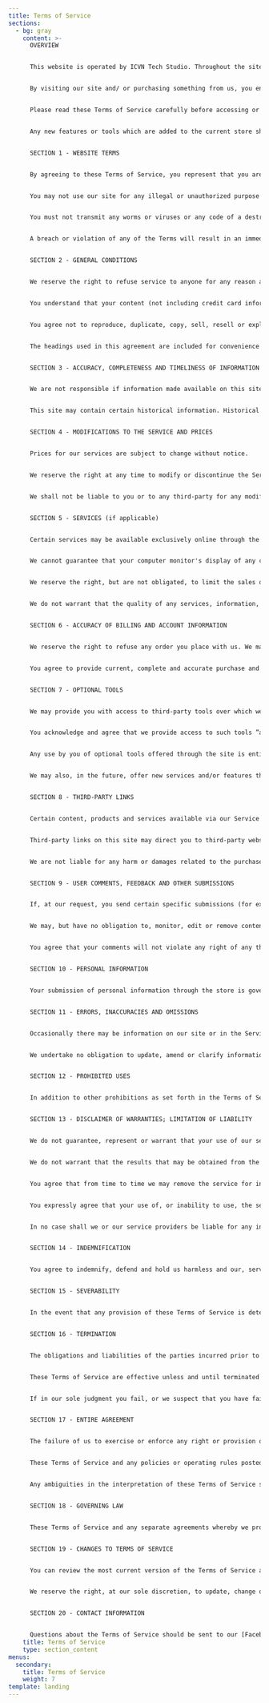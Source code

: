 ```yaml
---
title: Terms of Service
sections:
  - bg: gray
    content: >-
      OVERVIEW


      This website is operated by ICVN Tech Studio. Throughout the site, the terms “we”, “us” and “our” refer to ICVN Tech Studio. We offer this website, including all information, tools and services available from this site to you, the user, conditioned upon your acceptance of all terms, conditions, policies and notices stated here.


      By visiting our site and/ or purchasing something from us, you engage in our “Service” and agree to be bound by the following terms and conditions (“Terms of Service”, “Terms”), including those additional terms and conditions and policies referenced herein and/or available by hyperlink. These Terms of Service apply to all users of the site, including without limitation users who are browsers, vendors, customers, merchants, and/ or contributors of content.


      Please read these Terms of Service carefully before accessing or using our website. By accessing or using any part of the site, you agree to be bound by these Terms of Service. If you do not agree to all the terms and conditions of this agreement, then you may not access the website or use any services. If these Terms of Service are considered an offer, acceptance is expressly limited to these Terms of Service.


      Any new features or tools which are added to the current store shall also be subject to the Terms of Service. You can review the most current version of the Terms of Service at any time on this page. We reserve the right to update, change or replace any part of these Terms of Service by posting updates and/or changes to our website. It is your responsibility to check this page periodically for changes. Your continued use of or access to the website following the posting of any changes constitutes acceptance of those changes.


      SECTION 1 - WEBSITE TERMS


      By agreeing to these Terms of Service, you represent that you are at least the age of majority in your state or province of residence, or that you are the age of majority in your state or province of residence and you have given us your consent to allow any of your minor dependents to use this site.


      You may not use our site for any illegal or unauthorized purpose nor may you, in the use of the Service, violate any laws in your jurisdiction (including but not limited to copyright laws).


      You must not transmit any worms or viruses or any code of a destructive nature.


      A breach or violation of any of the Terms will result in an immediate termination of your Services.


      SECTION 2 - GENERAL CONDITIONS


      We reserve the right to refuse service to anyone for any reason at any time.


      You understand that your content (not including credit card information), may be transferred unencrypted and involve (a) transmissions over various networks; and (b) changes to conform and adapt to technical requirements of connecting networks or devices. Credit card information is always encrypted during transfer over networks.


      You agree not to reproduce, duplicate, copy, sell, resell or exploit any portion of the Service, use of the Service, or access to the Service or any contact on the website through which the service is provided, without express written permission by us.


      The headings used in this agreement are included for convenience only and will not limit or otherwise affect these Terms.


      SECTION 3 - ACCURACY, COMPLETENESS AND TIMELINESS OF INFORMATION


      We are not responsible if information made available on this site is not accurate, complete or current. The material on this site is provided for general information only and should not be relied upon or used as the sole basis for making decisions without consulting primary, more accurate, more complete or more timely sources of information. Any reliance on the material on this site is at your own risk.


      This site may contain certain historical information. Historical information, necessarily, is not current and is provided for your reference only. We reserve the right to modify the contents of this site at any time, but we have no obligation to update any information on our site. You agree that it is your responsibility to monitor changes to our site.


      SECTION 4 - MODIFICATIONS TO THE SERVICE AND PRICES


      Prices for our services are subject to change without notice.


      We reserve the right at any time to modify or discontinue the Service (or any part or content thereof) without notice at any time.


      We shall not be liable to you or to any third-party for any modification, price change, suspension or discontinuance of the Service.


      SECTION 5 - SERVICES (if applicable)


      Certain services may be available exclusively online through the website.


      We cannot guarantee that your computer monitor's display of any color will be accurate.


      We reserve the right, but are not obligated, to limit the sales of our Services to any person, geographic region or jurisdiction. We may exercise this right on a case-by-case basis. We reserve the right to limit the services that we offer. We reserve the right to discontinue any service at any time. Any offer for any service made on this site is void where prohibited.


      We do not warrant that the quality of any services, information, or other material purchased or obtained by you will meet your expectations, or that any errors in the Service will be corrected.


      SECTION 6 - ACCURACY OF BILLING AND ACCOUNT INFORMATION


      We reserve the right to refuse any order you place with us. We may, in our sole discretion, limit or cancel quantities purchased per person, per household or per order. These restrictions may include orders placed by or under the same customer account, the same credit card, and/or orders that use the same billing address. In the event that we make a change to or cancel a service, we may attempt to notify you by contacting the e‑mail and/or billing address/phone number provided at the time the purchase of service was made. We reserve the right to limit or prohibit orders that, in our sole judgment, appear to be placed by dealers, resellers or distributors.


      You agree to provide current, complete and accurate purchase and account information for all purchases made at our site. You agree to promptly update your account and other information, including your email address and credit card numbers and expiration dates, so that we can complete your transactions and contact you as needed.


      SECTION 7 - OPTIONAL TOOLS


      We may provide you with access to third-party tools over which we neither monitor nor have any control nor input.


      You acknowledge and agree that we provide access to such tools ”as is” and “as available” without any warranties, representations or conditions of any kind and without any endorsement. We shall have no liability whatsoever arising from or relating to your use of optional third-party tools.


      Any use by you of optional tools offered through the site is entirely at your own risk and discretion and you should ensure that you are familiar with and approve of the terms on which tools are provided by the relevant third-party provider(s).


      We may also, in the future, offer new services and/or features through the website (including, the release of new tools and resources). Such new features and/or services shall also be subject to these Terms of Service.


      SECTION 8 - THIRD-PARTY LINKS


      Certain content, products and services available via our Service may include materials from third-parties.


      Third-party links on this site may direct you to third-party websites that are not affiliated with us. We are not responsible for examining or evaluating the content or accuracy and we do not warrant and will not have any liability or responsibility for any third-party materials or websites, or for any other materials, products, or services of third-parties.


      We are not liable for any harm or damages related to the purchase or use of goods, services, resources, content, or any other transactions made in connection with any third-party websites. Please review carefully the third-party's policies and practices and make sure you understand them before you engage in any transaction. Complaints, claims, concerns, or questions regarding third-party products should be directed to the third-party.


      SECTION 9 - USER COMMENTS, FEEDBACK AND OTHER SUBMISSIONS


      If, at our request, you send certain specific submissions (for example contest entries) or without a request from us you send creative ideas, suggestions, proposals, plans, or other materials, whether online, by email, by postal mail, or otherwise (collectively, 'comments'), you agree that we may, at any time, without restriction, edit, copy, publish, distribute, translate and otherwise use in any medium any comments that you forward to us. We are and shall be under no obligation (1) to maintain any comments in confidence; (2) to pay compensation for any comments; or (3) to respond to any comments.


      We may, but have no obligation to, monitor, edit or remove content that we determine in our sole discretion are unlawful, offensive, threatening, libelous, defamatory, pornographic, obscene or otherwise objectionable or violates any party’s intellectual property or these Terms of Service.


      You agree that your comments will not violate any right of any third-party, including copyright, trademark, privacy, personality or other personal or proprietary right. You further agree that your comments will not contain libelous or otherwise unlawful, abusive or obscene material, or contain any computer virus or other malware that could in any way affect the operation of the Service or any related website. You may not use a false e‑mail address, pretend to be someone other than yourself, or otherwise mislead us or third-parties as to the origin of any comments. You are solely responsible for any comments you make and their accuracy. We take no responsibility and assume no liability for any comments posted by you or any third-party.


      SECTION 10 - PERSONAL INFORMATION


      Your submission of personal information through the store is governed by our [Privacy Policy](https://icvntechstudio.co/privacy-policy).


      SECTION 11 - ERRORS, INACCURACIES AND OMISSIONS


      Occasionally there may be information on our site or in the Service that contains typographical errors, inaccuracies or omissions that may relate to typograhical errors, pricing, promotions, offers, and availability. We reserve the right to correct any errors, inaccuracies or omissions, and to change or update information or cancel orders if any information in the Service or on any related website is inaccurate at any time without prior notice (including after you have submitted your order).


      We undertake no obligation to update, amend or clarify information in the Service or on any related website, including without limitation, pricing information, except as required by law. No specified update or refresh date applied in the Service or on any related website, should be taken to indicate that all information in the Service or on any related website has been modified or updated.


      SECTION 12 - PROHIBITED USES


      In addition to other prohibitions as set forth in the Terms of Service, you are prohibited from using the site or its content: (a) for any unlawful purpose; (b) to solicit others to perform or participate in any unlawful acts; (c) to violate any international, federal, provincial or state regulations, rules, laws, or local ordinances; (d) to infringe upon or violate our intellectual property rights or the intellectual property rights of others; (e) to harass, abuse, insult, harm, defame, slander, disparage, intimidate, or discriminate based on gender, sexual orientation, religion, ethnicity, race, age, national origin, or disability; (f) to submit false or misleading information; (g) to upload or transmit viruses or any other type of malicious code that will or may be used in any way that will affect the functionality or operation of the Service or of any related website, other websites, or the Internet; (h) to collect or track the personal information of others; (i) to spam, phish, pharm, pretext, spider, crawl, or scrape; (j) for any obscene or immoral purpose; or (k) to interfere with or circumvent the security features of the Service or any related website, other websites, or the Internet. We reserve the right to terminate your use of the Service or any related website for violating any of the prohibited uses.


      SECTION 13 - DISCLAIMER OF WARRANTIES; LIMITATION OF LIABILITY


      We do not guarantee, represent or warrant that your use of our service will be uninterrupted, timely, secure or error-free.


      We do not warrant that the results that may be obtained from the use of the service will be accurate or reliable.


      You agree that from time to time we may remove the service for indefinite periods of time or cancel the service at any time, without notice to you.


      You expressly agree that your use of, or inability to use, the service is at your sole risk. The service and all products and services delivered to you through the service are (except as expressly stated by us) provided 'as is' and 'as available' for your use, without any representation, warranties or conditions of any kind, either express or implied, including all implied warranties or conditions of merchantability, merchantable quality, fitness for a particular purpose, durability, title, and non-infringement.


      In no case shall we or our service providers be liable for any injury, loss, claim, or any direct, indirect, incidental, punitive, special, or consequential damages of any kind, including, without limitation lost profits, lost revenue, lost savings, loss of data, replacement costs, or any similar damages, whether based in contract, tort (including negligence), strict liability or otherwise, arising from your use of any of the service or any products procured using the service, or for any other claim related in any way to your use of the service or any product, including, but not limited to, any errors or omissions in any content, or any loss or damage of any kind incurred as a result of the use of the service or any content (or product) posted, transmitted, or otherwise made available via the service, even if advised of their possibility. Because some states or jurisdictions do not allow the exclusion or the limitation of liability for consequential or incidental damages, in such states or jurisdictions, our liability shall be limited to the maximum extent permitted by law.


      SECTION 14 - INDEMNIFICATION


      You agree to indemnify, defend and hold us harmless and our, service providers, harmless from any claim or demand, including reasonable attorneys’ fees, made by any third-party due to or arising out of your breach of these Terms of Service or the documents they incorporate by reference, or your violation of any law or the rights of a third-party.


      SECTION 15 - SEVERABILITY


      In the event that any provision of these Terms of Service is determined to be unlawful, void or unenforceable, such provision shall nonetheless be enforceable to the fullest extent permitted by applicable law, and the unenforceable portion shall be deemed to be severed from these Terms of Service, such determination shall not affect the validity and enforceability of any other remaining provisions.


      SECTION 16 - TERMINATION


      The obligations and liabilities of the parties incurred prior to the termination date shall survive the termination of this agreement for all purposes.


      These Terms of Service are effective unless and until terminated by either you or us. You may terminate these Terms of Service at any time by notifying us that you no longer wish to use our Services, or when you cease using our site.


      If in our sole judgment you fail, or we suspect that you have failed, to comply with any term or provision of these Terms of Service, we also may terminate this agreement at any time without notice and you will remain liable for all amounts due up to and including the date of termination; and/or accordingly may deny you access to our Services (or any part thereof).


      SECTION 17 - ENTIRE AGREEMENT


      The failure of us to exercise or enforce any right or provision of these Terms of Service shall not constitute a waiver of such right or provision.


      These Terms of Service and any policies or operating rules posted by us on this site or in respect to The Service constitutes the entire agreement and understanding between you and us and govern your use of the Service, superseding any prior or contemporaneous agreements, communications and proposals, whether oral or written, between you and us (including, but not limited to, any prior versions of the Terms of Service).


      Any ambiguities in the interpretation of these Terms of Service shall not be construed against the drafting party.


      SECTION 18 - GOVERNING LAW


      These Terms of Service and any separate agreements whereby we provide you Services shall be governed by and construed in accordance with the laws of Philippines.


      SECTION 19 - CHANGES TO TERMS OF SERVICE


      You can review the most current version of the Terms of Service at any time at this page.


      We reserve the right, at our sole discretion, to update, change or replace any part of these Terms of Service by posting updates and changes to our website. It is your responsibility to check our website periodically for changes. Your continued use of or access to our website or the Service following the posting of any changes to these Terms of Service constitutes acceptance of those changes.


      SECTION 20 - CONTACT INFORMATION


      Questions about the Terms of Service should be sent to our [Facebook Page](https://facebook.com/icvntechstudio).
    title: Terms of Service
    type: section_content
menus:
  secondary:
    title: Terms of Service
    weight: 7
template: landing
---
```

